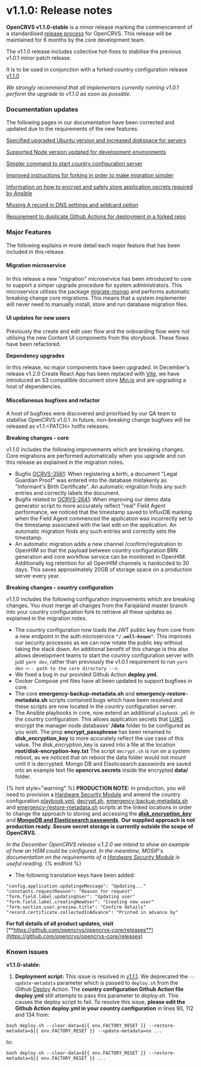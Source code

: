 # v1.1.0: Release notes

**OpenCRVS v1.1.0-stable** is a minor release marking the commencement of a standardised [release process](./) for OpenCRVS.  This release will be maintained for 6 months by the core development team.

The v1.1.0 release includes collective hot-fixes to stabilise the previous v1.0.1 minor patch release. &#x20;

It is to be used in conjunction with a forked country configuration release [v1.1.0](https://github.com/opencrvs/opencrvs-farajaland/releases/tag/v1.1.0)&#x20;

_We strongly recommend that all implementers currently running v1.0.1 perform the upgrade to v1.1.0 as soon as possible._



### Documentation updates

The following pages in our documentation have been corrected and updated due to the requirements of the new features.

[Specified upgraded Ubuntu version and increased diskspace for servers](../../../setup/3.-installation/3.3-set-up-a-server-hosted-environment/3.3.1-provision-your-server-nodes-with-ssh-access.md)

[Supported Node version updated for development environments](../../setup/3.-installation/3.1-set-up-a-development-environment/3.1.1-install-the-required-dependencies.md)

[Simpler command to start country configuration server](../../setup/3.-installation/3.1-set-up-a-development-environment/3.1.3-starting-and-stopping-opencrvs.md)

[Improved instructions for forking in order to make migration simpler](../../setup/3.-installation/3.2-set-up-your-own-country-configuration/3.2.1-fork-your-own-country-configuration-repository.md)

[Information on how to encrypt and safely store application secrets required by Ansible](../../setup/3.-installation/3.3-set-up-a-server-hosted-environment/3.3.2-install-dependencies.md)

[Missing A record in DNS settings and wildcard option](../../setup/3.-installation/3.3-set-up-a-server-hosted-environment/3.3.5-setup-dns-a-records/)

[Requirement to duplicate Github Actions for deployment in a forked repo](../../setup/3.-installation/3.3-set-up-a-server-hosted-environment/3.3.6-deploy-automated-and-manual/)

### Major Features

The following explains in more detail each major feature that has been included in this release.

#### Migration microservice

In this release a new "migration" microservice has been introduced to core to support a simper upgrade procedure for system administrators.  This microservice utilises the package [migrate-mongo](https://github.com/oneralon/migrate-mongo-ts) and performs automatic breaking change core migrations.  This means that a system implementer will never need to manually install, store and run database migration files.

#### UI updates for new users

Previously the create and edit user flow and the onboarding flow were not utilising the new Content UI components from the storybook.  These flows have been refactored.

**Dependency upgrades**

In this release, no major components have been upgraded.  In December's release v1.2.0 Create React App has been replaced with [Vite](https://vitejs.dev/), we have introduced an S3 compatible document store [Min.io](https://min.io/) and are upgrading a host of dependencies.&#x20;

#### Miscellaneous bugfixes and refactor

A host of bugfixes were discovered and prioritsed by our QA team to stabilise OpenCRVS v1.0.1 .In future, non-breaking change bugfixes will be released as v1.1.\<PATCH> hotfix releases.&#x20;

**Breaking changes - core**

v1.1.0 includes the following improvements which are breaking changes.  Core migrations are performed automatically when you upgrade and run this release as explained in the migration notes.

* Bugfix [OCRVS-3561](https://github.com/opencrvs/opencrvs-core/issues/3683): When registering a birth, a document "Legal Guardian Proof" was entered into the database mistakenly as "Informant's Birth Certificate".  An automatic migration finds any such entries and correctly labels the document.
* Bugfix related to [OCRVS-2641](https://github.com/opencrvs/opencrvs-core/issues/2641):  When improving our demo data generator script to more accurately reflect "real" Field Agent performance, we noticed that the timestamp saved to InfluxDB marking when the Field Agent commenced the application was incorrectly set to the timestamp associated with the last edit on the application.  An automatic migration finds any such entries and correctly sets the timestamp.
* An automatic migration adds a new channel /confirm/registration to OpenHIM so that the payload between country configuration BRN generation and core workflow service can be monitored in OpenHIM. Additionally log retention for all OpenHIM channels is hardocded to 30 days.  This saves approximately 20GB of storage space on a production server every year.

**Breaking changes - country configuration**

v1.1.0 includes the following configuration improvements which are breaking changes.  You must merge all changes from the Farajaland master branch into your country configuration fork to retrieve all these updates as explained in the migration notes.

* The country configuration now loads the JWT public key from core from a new endpoint in the auth microservice **`"/.well-known"`**.  This improves our security processes as we can now rotate the public key without taking the stack down.  An additional benefit of this change is this also allows development teams to start the country configuration server with just `yarn dev`, rather than previously the v1.0.1 requirement to run `yarn dev <-- path to the core directory -->`.
* We fixed a bug in our provided Github Action **deploy.yml**.
* Docker Compose yml files have all been updated to support bugfixes in core.
* The core **emergency-backup-metadata.sh** and **emergency-restore-metadata.sh** scripts contained bugs which have been resolved and these scripts are now located in the country configuration server. &#x20;
* The Ansible playbooks in core, now extend an additional `playbook.yml` in the country configuration.  This allows application secrets that [LUKS](https://en.wikipedia.org/wiki/Linux_Unified_Key_Setup) encrypt the manager node databases' **/data** folder to be configured as you wish.  The prop **encrypt\_passphrase** has been renamed to **disk\_encryption\_key** to more accurately reflect the use case of this value.  The disk\__encryption\__&#x6B;ey is saved into a file at the location **root/disk-encryption-key.txt** The script `decrypt.sh` is run on a system reboot, as we noticed that on reboot the data folder would not mount until it is decrypted.  Mongo DB and Elasticsearch passwords are saved into an example text file **opencrvs.secrets** inside the encrypted **data/** folder. &#x20;

{% hint style="warning" %}
**PRODUCTION NOTE:** In production, you will need to provision a [Hardware Security Module](https://en.wikipedia.org/wiki/Hardware_security_module) and amend the country configuration [playbook.yml](https://github.com/opencrvs/opencrvs-farajaland/blob/master/playbook.yml), [decrypt.sh](https://github.com/opencrvs/opencrvs-farajaland/blob/271730aefa1d56a264da52eab0dd3224f062cd15/decrypt.sh#L34), [emergency-backup-metadata.sh](https://github.com/opencrvs/opencrvs-farajaland/blob/271730aefa1d56a264da52eab0dd3224f062cd15/emergency-backup-metadata.sh#L68) and [emergency-restore-metadata.sh](https://github.com/opencrvs/opencrvs-farajaland/blob/271730aefa1d56a264da52eab0dd3224f062cd15/emergency-restore-metadata.sh#L45) scripts at the linked locations in order to change the approach to storing and accessing the [_**disk\_encryption\_key**_](https://github.com/opencrvs/opencrvs-farajaland/blob/271730aefa1d56a264da52eab0dd3224f062cd15/playbook.yml#L31) and [**MongoDB and Elasticsearch passwords**](https://github.com/opencrvs/opencrvs-farajaland/blob/271730aefa1d56a264da52eab0dd3224f062cd15/playbook.yml#L19).  **Our supplied approach is not production ready.  Secure secret storage is currently outside the scope of OpenCRVS.**

_In the December OpenCRVS release v.1.2.0 we intend to show an example of how an HSM could be configured.  In the meantime, MOSIP's documentation on the requirements of a_ [_Hardware Security Module_](https://docs.mosip.io/1.1.5/build-and-deploy/hardware-security-module-hsm-specifications) _is useful reading._&#x20;
{% endhint %}

* The following translation keys have been added:&#x20;

```
"config.application.updatingeMessage": "Updating..."
"constants.requestReason": "Reason for request"
"form.field.label.updatingUser": "Updating user"
"form.field.label.creatingNewUser": "Creating new user"
"form.section.user.preview.title": "Confirm details"
"record.certificate.collectedInAdvance": "Printed in advance by"
```





**For full details of all product updates, visit** [**https://github.com/opencrvs/opencrvs-core/releases**](https://github.com/opencrvs/opencrvs-core/releases)



### **Known issues**

**v1.1.0-stable:**

1. **Deployment script:**  This issue is resolved in [v1.1.1](https://github.com/opencrvs/opencrvs-core/releases/tag/v1.1.1).  We deprecated the `--update-metadata` parameter which is passed to `deploy.sh` from the Github [Deploy](../../setup/3.-installation/3.3-set-up-a-server-hosted-environment/3.3.6-deploy-automated-and-manual/) Action.  The **country configuration Github Action file deploy.yml** still attempts to pass this parameter to _deploy.sh._ This causes the deploy script to fail.  To resolve this issue, **please edit the Github Action deploy.yml in your country configuration** in lines 90, 112 and 134 from:

```
bash deploy.sh --clear-data=${{ env.FACTORY_RESET }} --restore-metadata=${{ env.FACTORY_RESET }} --update-metadata=no ...
```

to:

```
bash deploy.sh --clear-data=${{ env.FACTORY_RESET }} --restore-metadata=${{ env.FACTORY_RESET }} ...
```
